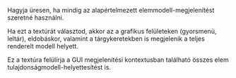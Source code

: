 Hagyja üresen, ha mindig az alapértelmezett elemmodell-megjelenítést szeretné használni.

Ha ezt a textúrát választod, akkor az a grafikus felületeken (gyorsmenü, leltár), eldobáskor,
valamint a tárgykeretekben is megjelenik a teljes renderelt modell helyett.

Ez a textúra felülírja a GUI
megjelenítési kontextusban található összes elem tulajdonságmodell-helyettesítést is.